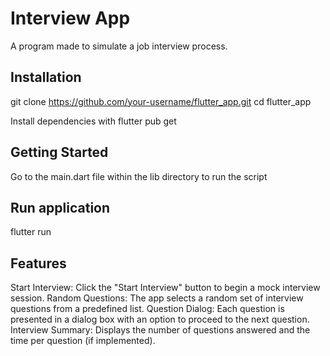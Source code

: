 # Interview App

A program made to simulate a job interview process.

## Installation
git clone https://github.com/your-username/flutter_app.git
cd flutter_app

Install dependencies with
flutter pub get

## Getting Started
Go to the main.dart file within the lib directory to run the script

## Run application
flutter run

## Features
Start Interview: Click the "Start Interview" button to begin a mock interview session.
Random Questions: The app selects a random set of interview questions from a predefined list.
Question Dialog: Each question is presented in a dialog box with an option to proceed to the next question.
Interview Summary: Displays the number of questions answered and the time per question (if implemented).

